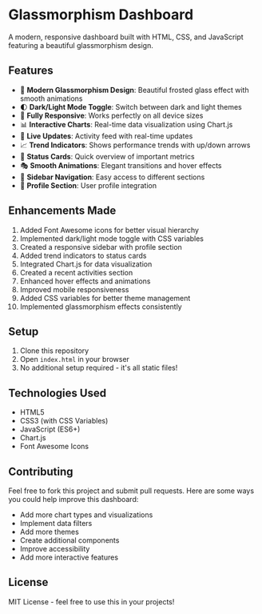 # Glassmorphism Dashboard

A modern, responsive dashboard built with HTML, CSS, and JavaScript featuring a beautiful glassmorphism design.

## Features

- 🎨 **Modern Glassmorphism Design**: Beautiful frosted glass effect with smooth animations
- 🌓 **Dark/Light Mode Toggle**: Switch between dark and light themes
- 📱 **Fully Responsive**: Works perfectly on all device sizes
- 📊 **Interactive Charts**: Real-time data visualization using Chart.js
- 🔄 **Live Updates**: Activity feed with real-time updates
- 📈 **Trend Indicators**: Shows performance trends with up/down arrows
- 🎯 **Status Cards**: Quick overview of important metrics
- 🎭 **Smooth Animations**: Elegant transitions and hover effects
- 📍 **Sidebar Navigation**: Easy access to different sections
- 👤 **Profile Section**: User profile integration

## Enhancements Made

1. Added Font Awesome icons for better visual hierarchy
2. Implemented dark/light mode toggle with CSS variables
3. Created a responsive sidebar with profile section
4. Added trend indicators to status cards
5. Integrated Chart.js for data visualization
6. Created a recent activities section
7. Enhanced hover effects and animations
8. Improved mobile responsiveness
9. Added CSS variables for better theme management
10. Implemented glassmorphism effects consistently

## Setup

1. Clone this repository
2. Open `index.html` in your browser
3. No additional setup required - it's all static files!

## Technologies Used

- HTML5
- CSS3 (with CSS Variables)
- JavaScript (ES6+)
- Chart.js
- Font Awesome Icons

## Contributing

Feel free to fork this project and submit pull requests. Here are some ways you could help improve this dashboard:

- Add more chart types and visualizations
- Implement data filters
- Add more themes
- Create additional components
- Improve accessibility
- Add more interactive features

## License

MIT License - feel free to use this in your projects!